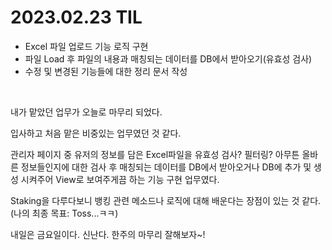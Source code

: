 # **2023.02.23 TIL**

- Excel 파일 업로드 기능 로직 구현
- 파일 Load 후 파일의 내용과 매칭되는 데이터를 DB에서 받아오기(유효성 검사)
- 수정 및 변경된 기능들에 대한 정리 문서 작성

<br>

내가 맡았던 업무가 오늘로 마무리 되었다.

입사하고 처음 맡은 비중있는 업무였던 것 같다.

관리자 페이지 중 유저의 정보를 담은 Excel파일을 유효성 검사? 필터링? 아무튼 올바른 정보들인지에 대한 검사 후 매칭되는 데이터를 DB에서 받아오거나 DB에 추가 및 생성 시켜주어 View로 보여주게끔 하는 기능 구현 업무였다.

Staking을 다루다보니 뱅킹 관련 메소드나 로직에 대해 배운다는 장점이 있는 것 같다.(나의 최종 목표: Toss...ㅋㅋ)

내일은 금요일이다. 신난다. 한주의 마무리 잘해보자~!
